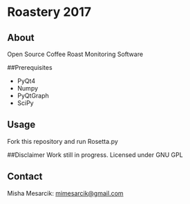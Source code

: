 # Roastery 2017 

## About
Open Source Coffee Roast Monitoring Software

##Prerequisites
*	PyQt4
*	Numpy
*	PyQtGraph
*	SciPy

## Usage
Fork this repository and run Rosetta.py

##Disclaimer
Work still in progress.
Licensed under GNU GPL


## Contact
Misha Mesarcik: mimesarcik@gmail.com  